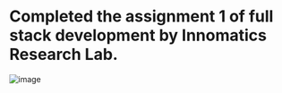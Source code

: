 # Completed the assignment 1 of full stack development by Innomatics Research Lab.

![image](https://github.com/user-attachments/assets/7499c325-6718-4e5d-b0e9-a78bab52bd06)

